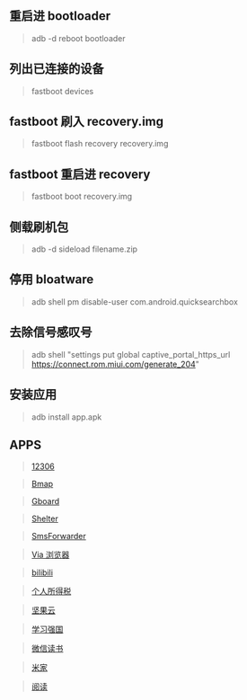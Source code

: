 ## 重启进 bootloader
  > adb -d reboot bootloader
## 列出已连接的设备
  > fastboot devices
## fastboot 刷入 recovery.img
  > fastboot flash recovery recovery.img
## fastboot 重启进 recovery
  > fastboot boot recovery.img
## 侧载刷机包
  > adb -d sideload filename.zip
## 停用 bloatware
  > adb shell pm disable-user com.android.quicksearchbox
## 去除信号感叹号
  > adb shell "settings put global captive_portal_https_url https://connect.rom.miui.com/generate_204"
## 安装应用
  > adb install app.apk

## APPS
  > [12306](https://mobile.12306.cn/otsmobile/h5/otsbussiness/downloadapp/downloadapp.html)

  > [Bmap](http://www.bmaps.cn/)

  > [Gboard](https://gboard-go.cn.uptodown.com/android)

  > [Shelter](https://f-droid.org/packages/net.typeblog.shelter/)

  > [SmsForwarder](https://github.com/pppscn/SmsForwarder/releases)

  > [Via 浏览器](https://via-browser-fast-and-light-geek-best-choice.cn.uptodown.com/android)

  > [bilibili](https://com-bilibili-app-in.cn.uptodown.com/android)

  > [个人所得税](https://etax.chinatax.gov.cn/download/its.apk)

  > [坚果云](https://sj.qq.com/appdetail/nutstore.android?from_wxz=1)

  > [学习强国](https://h5.xuexi.cn/page/download.html)

  > [微信读书](https://weread.qq.com/web/redirect?from=NavBar)

  > [米家](https://g.home.mi.com/views/download-mihome.html)

  > [阅读](https://github.com/gedoor/legado/releases)
